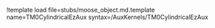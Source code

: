 !template load file=stubs/moose_object.md.template name=TM0CylindricalEzAux syntax=/AuxKernels/TM0CylindricalEzAux